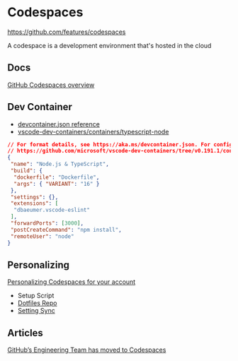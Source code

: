 # Codespaces

https://github.com/features/codespaces

A codespace is a development environment that's hosted in the cloud

## Docs

[GitHub Codespaces overview](https://docs.github.com/en/codespaces/overview)

## Dev Container

* [devcontainer.json reference](https://code.visualstudio.com/docs/remote/devcontainerjson-reference)
* [vscode-dev-containers/containers/typescript-node](https://github.com/microsoft/vscode-dev-containers/tree/v0.191.1/containers/typescript-node)


```json
// For format details, see https://aka.ms/devcontainer.json. For config options, see the README at:
// https://github.com/microsoft/vscode-dev-containers/tree/v0.191.1/containers/typescript-node
{
 "name": "Node.js & TypeScript",
 "build": {
  "dockerfile": "Dockerfile",
  "args": { "VARIANT": "16" }
 },
 "settings": {},
 "extensions": [
  "dbaeumer.vscode-eslint"
 ],
 "forwardPorts": [3000],
 "postCreateCommand": "npm install",
 "remoteUser": "node"
}
```

## Personalizing

[Personalizing Codespaces for your account](https://docs.github.com/en/codespaces/customizing-your-codespace/personalizing-codespaces-for-your-account)

* Setup Script
* [Dotfiles Repo](https://dotfiles.github.io/)
* [Setting Sync](https://code.visualstudio.com/docs/editor/settings-sync)

## Articles

[GitHub’s Engineering Team has moved to Codespaces](https://github.blog/2021-08-11-githubs-engineering-team-moved-codespaces/)
